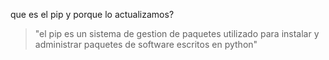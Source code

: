 <h>que es el pip y porque lo actualizamos?</h>

> "el pip es un sistema de gestion de paquetes utilizado para instalar y administrar paquetes de software escritos en python"